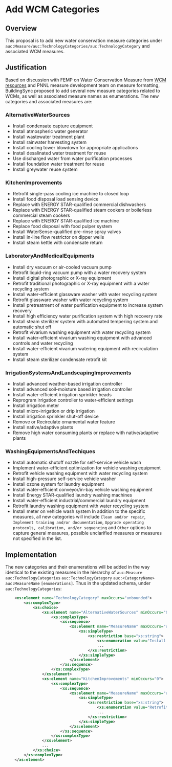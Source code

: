 # Add WCM Categories

## Overview

This proposal is to add new water conservation measure categories under `auc:Measure/auc:TechnologyCategories/auc:TechnologyCategory` and associated WCM measures.

## Justification

Based on discussion with FEMP on Water Conservation Measure from [WCM resources](https://www.energy.gov/femp/water-efficient-technology-opportunities) and PNNL measure development team on measure formatting, BuildingSync proposed to add several new measure categories related to WCMs, as well as associated measure names as enumerations. The new categories and associated measures are:
### AlternativeWaterSources
- Install condensate capture equipment
- Install atmospheric water generator
- Install wastewater treatment plant
- Install rainwater harvesting system
- Install cooling tower blowdown for appropriate applications
- Install desalinated water treatment for reuse
- Use discharged water from water purification processes
- Install foundation water treatment for reuse
- Install greywater reuse system
### KitchenImprovements
- Retrofit single-pass cooling ice machine to closed loop
- Install food disposal load sensing device
- Replace with ENERGY STAR-qualified commercial dishwashers
- Replace with ENERGY STAR-qualified steam cookers or boilerless commercial steam cookers
- Replace with ENERGY STAR-qualified ice machine
- Replace food disposal with food pulper system
- Install WaterSense-qualified pre-rinse spray valves 
- Install in-line flow restrictor on dipper wells
- Install steam kettle with condensate return
### LaboratoryAndMedicalEquipments
- Install dry vacuum or air-cooled vacuum pump
- Retrofit liquid-ring vacuum pump with a water recovery system
- Install digital photographic or X-ray equipment
- Retrofit traditional photographic or X-ray equipment with a water recycling system
- Install water-efficient glassware washer with water recycling system
- Retrofit glassware washer with water recycling system
- Install pretreatment of water purification equipment to increase system recovery
- Install high efficiency water purification system with high recovery rate
- Install steam sterilizer system with automated tempering system and automatic shut off
- Retrofit vivarium washing equipment with water recycling system
- Install water-efficient vivarium washing equipment with advanced controls and water recycling
- Install water-efficient vivarium watering equipment with recirculation system
- Install steam sterilizer condensate retrofit kit
### IrrigationSystemsAndLandscapingImprovements
- Install advanced weather-based irrigation controller
- Install advanced soil-moisture based irrigation controller
- Install water-efficient irrigation sprinkler heads
- Reprogram irrigation controller to water-efficient settings
- Install irrigation meter
- Install micro-irrigation or drip irrigation 
- Install irrigation sprinkler shut-off device
- Remove or Recirculate ornamental water feature
- Install native/adaptive plants
- Remove high water consuming plants or replace with native/adaptive plants
### WashingEquipmentsAndTechiques
- Install automatic shutoff nozzle for self-service vehicle wash
- Implement water-efficient optimization for vehicle washing equipment
- Retrofit vehicle washing equipment with water recycling system
- Install high-pressure self-service vehicle washer
- Install ozone system for laundry equipment
- Install water-efficient conveyor/in-bay vehicle washing equipment
- Install Energy STAR-qualified laundry washing machines
- Install water-efficient industrial/commercial laundry equipment
- Retrofit laundry washing equipment with water recycling system
- Install meter on vehicle wash system
In addition to the specific measures, all new categories will include `Clean and/or repair`, `Implement training and/or documentation`, `Upgrade operating protocols, calibration, and/or sequencing` and `Other` options to capture general measures, possible unclarified measures or measures not specified in the list.

## Implementation
The new categories and their enumerations will be added in the way identical to the existing measures in the hierarchy of `auc:Measure`
    `auc:TechnologyCategories`
        `auc:TechnologyCategory`
            `auc:<CategoryName>`
                `auc:MeasureName`
                    `[enumerations]`.
Thus in the updated schema, under `auc:TechnologyCategories`:
```xml
    <xs:element name="TechnologyCategory" maxOccurs="unbounded">
        <xs:complexType>
            <xs:choice>
                <xs:element name="AlternativeWaterSources" minOccurs="0">
                    <xs:complexType>
                        <xs:sequence>
                            <xs:element name="MeasureName" maxOccurs="unbounded">
                                <xs:simpleType>
                                    <xs:restriction base="xs:string">
                                        <xs:enumeration value="Install condensate capture equipment"/>
                                        ...
                                    </xs:restriction>
                                </xs:simpleType>
                            </xs:element>
                        </xs:sequence>
                    </xs:complexType>
                </xs:element>
                <xs:element name="KitchenImprovements" minOccurs="0">
                    <xs:complexType>
                        <xs:sequence>
                            <xs:element name="MeasureName" maxOccurs="unbounded">
                                <xs:simpleType>
                                    <xs:restriction base="xs:string">
                                        <xs:enumeration value="Retrofit single-pass cooling ice machine to closed loop"/>
                                        ...
                                    </xs:restriction>
                                </xs:simpleType>
                            </xs:element>
                        </xs:sequence>
                    </xs:complexType>
                </xs:element>
                ...
            </xs:choice>
        </xs:complexType>
    </xs:element>
```
